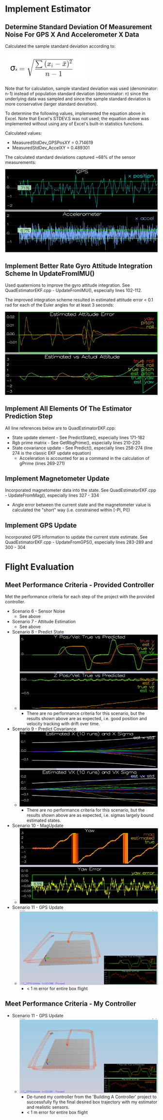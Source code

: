 # Implement Estimator

## Determine Standard Deviation Of Measurement Noise For GPS X And Accelerometer X Data
Calculated the sample standard deviation according to:

![Sample Standard Deviation](readmeFigures/sampleStandardDeviation.png "Sample Standard Deviation")

Note that for calculation, sample standard deviation was used (denominator: n-1) instead of population standard deviation (denominator: n) since the underlying data was sampled and since the sample standard deviation is more conservative (larger standard deviation).

To determine the following values, implemented the equation above in Excel.  Note that Excel's STDEV.S was not used; the equation above was implemented without using any of Excel's built-in statistics functions.

Calculated values:
* MeasuredStdDev_GPSPosXY = 0.714619
* MeasuredStdDev_AccelXY = 0.489301

The calculated standard deviations captured ~68% of the sensor measurements:

![Scenario 6 - Sensor Noise](readmeFigures/scenario6.png "Scenario 6 - Sensor Noise")

## Implement Better Rate Gyro Attitude Integration Scheme In UpdateFromIMU()

Used quaternions to improve the gyro attitude integration.  See QuadEstimatorEKF.cpp - UpdateFromIMU(), especially lines 102-112.

The improved integration scheme resulted in estimated attitude error < 0.1 rad for each of the Euler angles for at least 3 seconds:

![Scenario 7 - Attitude Estimation](readmeFigures/scenario7.png "Scenario 7 - Attitude Estimation")

## Implement All Elements Of The Estimator Prediction Step

All line references below are to QuadEstimatorEKF.cpp:
* State update element - See PredictState(), especially lines 171-182
* Rgb prime matrix - See GetRbgPrime(), especially lines 210-220
* State covariance update - See Predict(), especially lines 258-274 (line 274 is the classic EKF update equation)
    * Acceleration is accounted for as a command in the calculation of gPrime (lines 269-271)

## Implement Magnetometer Update

Incorporated magnetometer data into the state.  See QuadEstimatorEKF.cpp - UpdateFromMag(), especially lines 327 - 334
* Angle error between the current state and the magnetometer value is calculated the "short" way (i.e. constrained within [-PI, PI])

## Implement GPS Update

Incorporated GPS information to update the current state estimate.  See QuadEstimatorEKF.cpp - UpdateFromGPS(), especially lines 283-289 and 300 - 304

# Flight Evaluation

## Meet Performance Criteria - Provided Controller

Met the performance criteria for each step of the project with the provided controller.

* Scenario 6 - Sensor Noise
    * See above
* Scenario 7 - Attitude Estimation
    * See above
* Scenario 8 - Predict State
    * ![Scenario 8 - Predict State](readmeFigures/scenario8.png "Scenario 8 - Predict State")
        * There are no performance criteria for this scenario, but the results shown above are as expected, i.e. good position and velocity tracking with drift over time.
* Scenario 9 - Predict Covariance
    * ![Scenario 9 - Predict Covariance](readmeFigures/scenario9.png "Scenario 9 - Predict Covariance")
        * There are no performance criteria for this scenario, but the results shown above are as expected, i.e. sigmas largely bound estimated states.
* Scenario 10 - MagUpdate
    * ![Scenario 10 - Magnetometer Update](readmeFigures/scenario10.png "Scenario 10 - Magnetometer Update")
* Scenario 11 - GPS Update
    * ![Scenario 11 - GPS Update (Provided Controller)](readmeFigures/scenario11ProvidedController.png "Scenario 11 - GPS Update (Provided Controller)")
        * < 1 m error for entire box flight
 
 ## Meet Performance Criteria - My Controller
 * Scenario 11 - GPS Update
    * ![Scenario 11 - GPS Update (My Controller From 'Building A Controller' Project)](readmeFigures\scenario11MyController.png "Scenario 11 - GPS Update (My Controller)")
        * De-tuned my controller from the 'Building A Controller' project to successfully fly the final desired box trajectory with my estimator and realistic sensors.
        * < 1 m error for entire box flight